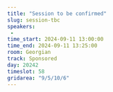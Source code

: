 ```yaml
---
title: "Session to be confirmed"
slug: session-tbc
speakers:
 - 
time_start: 2024-09-11 13:00:00
time_end: 2024-09-11 13:25:00
room: Georgian
track: Sponsored
day: 20242
timeslot: 58
gridarea: "9/5/10/6"
---
```


